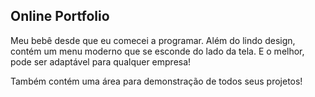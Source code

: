 <h2>Online Portfolio</h2>
<p>Meu bebê desde que eu comecei a programar. Além do lindo design, contém um menu moderno que se esconde do lado da tela. E o melhor, pode ser adaptável para qualquer empresa!</p>

<p>Também contém uma área para demonstração de todos seus projetos!</p>
